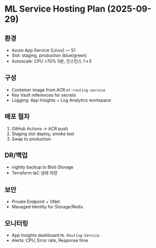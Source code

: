 # ML Service Hosting Plan (2025-09-29)

## 환경
- Azure App Service (Linux) — S1
- Slot: staging, production (blue/green)
- Autoscale: CPU >70% 5분, 인스턴스 1→3

## 구성
- Container image from ACR `ml-routing-service`
- Key Vault references for secrets
- Logging: App Insights + Log Analytics workspace

## 배포 절차
1. GitHub Actions → ACR push
2. Staging slot deploy, smoke test
3. Swap to production

## DR/백업
- nightly backup to Blob Storage
- Terraform IaC 상태 저장

## 보안
- Private Endpoint + VNet
- Managed Identity for Storage/Redis

## 모니터링
- App Insights dashboard `ML-Routing-Service`
- Alerts: CPU, Error rate, Response time
